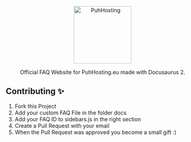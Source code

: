 <p align="center">
  <a href="https://www.puh.hosting">
    <img alt="PuhHosting" src="https://cdn.puh.hosting/puhhosting/Logo/App.png" width="150" />
  </a>
</p>
<p align="center">
  Official FAQ Website for PuhHosting.eu made with Docusaurus 2.
</p>

## Contributing ✨
1. Fork this Project
2. Add your custom FAQ File in the folder docs
3. Add your FAQ ID to sidebars.js in the right section
4. Create a Pull Request with your email
5. When the Pull Request was approved you become a small gift :)